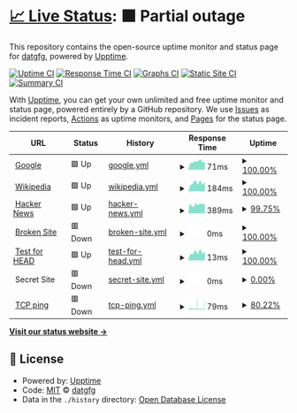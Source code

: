 # [📈 Live Status](https://datgfg.github.io/uptime): <!--live status--> **🟧 Partial outage**

This repository contains the open-source uptime monitor and status page for [datgfg](https://datgfg.github.io/uptime), powered by [Upptime](https://github.com/upptime/upptime).

[![Uptime CI](https://github.com/datgfg/uptime/workflows/Uptime%20CI/badge.svg)](https://github.com/datgfg/uptime/actions?query=workflow%3A%22Uptime+CI%22)
[![Response Time CI](https://github.com/datgfg/uptime/workflows/Response%20Time%20CI/badge.svg)](https://github.com/datgfg/uptime/actions?query=workflow%3A%22Response+Time+CI%22)
[![Graphs CI](https://github.com/datgfg/uptime/workflows/Graphs%20CI/badge.svg)](https://github.com/datgfg/uptime/actions?query=workflow%3A%22Graphs+CI%22)
[![Static Site CI](https://github.com/datgfg/uptime/workflows/Static%20Site%20CI/badge.svg)](https://github.com/datgfg/uptime/actions?query=workflow%3A%22Static+Site+CI%22)
[![Summary CI](https://github.com/datgfg/uptime/workflows/Summary%20CI/badge.svg)](https://github.com/datgfg/uptime/actions?query=workflow%3A%22Summary+CI%22)

With [Upptime](https://upptime.js.org), you can get your own unlimited and free uptime monitor and status page, powered entirely by a GitHub repository. We use [Issues](https://github.com/datgfg/uptime/issues) as incident reports, [Actions](https://github.com/datgfg/uptime/actions) as uptime monitors, and [Pages](https://datgfg.github.io/uptime) for the status page.

<!--start: status pages-->
<!-- This summary is generated by Upptime (https://github.com/upptime/upptime) -->
<!-- Do not edit this manually, your changes will be overwritten -->
<!-- prettier-ignore -->
| URL | Status | History | Response Time | Uptime |
| --- | ------ | ------- | ------------- | ------ |
| <img alt="" src="https://icons.duckduckgo.com/ip3/www.google.com.ico" height="13"> [Google](https://www.google.com) | 🟩 Up | [google.yml](https://github.com/datgfg/uptime/commits/HEAD/history/google.yml) | <details><summary><img alt="Response time graph" src="./graphs/google/response-time-week.png" height="20"> 71ms</summary><br><a href="https://datgfg.github.io/uptime/history/google"><img alt="Response time 92" src="https://img.shields.io/endpoint?url=https%3A%2F%2Fraw.githubusercontent.com%2Fdatgfg%2Fuptime%2FHEAD%2Fapi%2Fgoogle%2Fresponse-time.json"></a><br><a href="https://datgfg.github.io/uptime/history/google"><img alt="24-hour response time 67" src="https://img.shields.io/endpoint?url=https%3A%2F%2Fraw.githubusercontent.com%2Fdatgfg%2Fuptime%2FHEAD%2Fapi%2Fgoogle%2Fresponse-time-day.json"></a><br><a href="https://datgfg.github.io/uptime/history/google"><img alt="7-day response time 71" src="https://img.shields.io/endpoint?url=https%3A%2F%2Fraw.githubusercontent.com%2Fdatgfg%2Fuptime%2FHEAD%2Fapi%2Fgoogle%2Fresponse-time-week.json"></a><br><a href="https://datgfg.github.io/uptime/history/google"><img alt="30-day response time 109" src="https://img.shields.io/endpoint?url=https%3A%2F%2Fraw.githubusercontent.com%2Fdatgfg%2Fuptime%2FHEAD%2Fapi%2Fgoogle%2Fresponse-time-month.json"></a><br><a href="https://datgfg.github.io/uptime/history/google"><img alt="1-year response time 92" src="https://img.shields.io/endpoint?url=https%3A%2F%2Fraw.githubusercontent.com%2Fdatgfg%2Fuptime%2FHEAD%2Fapi%2Fgoogle%2Fresponse-time-year.json"></a></details> | <details><summary><a href="https://datgfg.github.io/uptime/history/google">100.00%</a></summary><a href="https://datgfg.github.io/uptime/history/google"><img alt="All-time uptime 100.00%" src="https://img.shields.io/endpoint?url=https%3A%2F%2Fraw.githubusercontent.com%2Fdatgfg%2Fuptime%2FHEAD%2Fapi%2Fgoogle%2Fuptime.json"></a><br><a href="https://datgfg.github.io/uptime/history/google"><img alt="24-hour uptime 100.00%" src="https://img.shields.io/endpoint?url=https%3A%2F%2Fraw.githubusercontent.com%2Fdatgfg%2Fuptime%2FHEAD%2Fapi%2Fgoogle%2Fuptime-day.json"></a><br><a href="https://datgfg.github.io/uptime/history/google"><img alt="7-day uptime 100.00%" src="https://img.shields.io/endpoint?url=https%3A%2F%2Fraw.githubusercontent.com%2Fdatgfg%2Fuptime%2FHEAD%2Fapi%2Fgoogle%2Fuptime-week.json"></a><br><a href="https://datgfg.github.io/uptime/history/google"><img alt="30-day uptime 100.00%" src="https://img.shields.io/endpoint?url=https%3A%2F%2Fraw.githubusercontent.com%2Fdatgfg%2Fuptime%2FHEAD%2Fapi%2Fgoogle%2Fuptime-month.json"></a><br><a href="https://datgfg.github.io/uptime/history/google"><img alt="1-year uptime 100.00%" src="https://img.shields.io/endpoint?url=https%3A%2F%2Fraw.githubusercontent.com%2Fdatgfg%2Fuptime%2FHEAD%2Fapi%2Fgoogle%2Fuptime-year.json"></a></details>
| <img alt="" src="https://icons.duckduckgo.com/ip3/en.wikipedia.org.ico" height="13"> [Wikipedia](https://en.wikipedia.org) | 🟩 Up | [wikipedia.yml](https://github.com/datgfg/uptime/commits/HEAD/history/wikipedia.yml) | <details><summary><img alt="Response time graph" src="./graphs/wikipedia/response-time-week.png" height="20"> 184ms</summary><br><a href="https://datgfg.github.io/uptime/history/wikipedia"><img alt="Response time 225" src="https://img.shields.io/endpoint?url=https%3A%2F%2Fraw.githubusercontent.com%2Fdatgfg%2Fuptime%2FHEAD%2Fapi%2Fwikipedia%2Fresponse-time.json"></a><br><a href="https://datgfg.github.io/uptime/history/wikipedia"><img alt="24-hour response time 213" src="https://img.shields.io/endpoint?url=https%3A%2F%2Fraw.githubusercontent.com%2Fdatgfg%2Fuptime%2FHEAD%2Fapi%2Fwikipedia%2Fresponse-time-day.json"></a><br><a href="https://datgfg.github.io/uptime/history/wikipedia"><img alt="7-day response time 184" src="https://img.shields.io/endpoint?url=https%3A%2F%2Fraw.githubusercontent.com%2Fdatgfg%2Fuptime%2FHEAD%2Fapi%2Fwikipedia%2Fresponse-time-week.json"></a><br><a href="https://datgfg.github.io/uptime/history/wikipedia"><img alt="30-day response time 185" src="https://img.shields.io/endpoint?url=https%3A%2F%2Fraw.githubusercontent.com%2Fdatgfg%2Fuptime%2FHEAD%2Fapi%2Fwikipedia%2Fresponse-time-month.json"></a><br><a href="https://datgfg.github.io/uptime/history/wikipedia"><img alt="1-year response time 216" src="https://img.shields.io/endpoint?url=https%3A%2F%2Fraw.githubusercontent.com%2Fdatgfg%2Fuptime%2FHEAD%2Fapi%2Fwikipedia%2Fresponse-time-year.json"></a></details> | <details><summary><a href="https://datgfg.github.io/uptime/history/wikipedia">100.00%</a></summary><a href="https://datgfg.github.io/uptime/history/wikipedia"><img alt="All-time uptime 100.00%" src="https://img.shields.io/endpoint?url=https%3A%2F%2Fraw.githubusercontent.com%2Fdatgfg%2Fuptime%2FHEAD%2Fapi%2Fwikipedia%2Fuptime.json"></a><br><a href="https://datgfg.github.io/uptime/history/wikipedia"><img alt="24-hour uptime 100.00%" src="https://img.shields.io/endpoint?url=https%3A%2F%2Fraw.githubusercontent.com%2Fdatgfg%2Fuptime%2FHEAD%2Fapi%2Fwikipedia%2Fuptime-day.json"></a><br><a href="https://datgfg.github.io/uptime/history/wikipedia"><img alt="7-day uptime 100.00%" src="https://img.shields.io/endpoint?url=https%3A%2F%2Fraw.githubusercontent.com%2Fdatgfg%2Fuptime%2FHEAD%2Fapi%2Fwikipedia%2Fuptime-week.json"></a><br><a href="https://datgfg.github.io/uptime/history/wikipedia"><img alt="30-day uptime 100.00%" src="https://img.shields.io/endpoint?url=https%3A%2F%2Fraw.githubusercontent.com%2Fdatgfg%2Fuptime%2FHEAD%2Fapi%2Fwikipedia%2Fuptime-month.json"></a><br><a href="https://datgfg.github.io/uptime/history/wikipedia"><img alt="1-year uptime 99.99%" src="https://img.shields.io/endpoint?url=https%3A%2F%2Fraw.githubusercontent.com%2Fdatgfg%2Fuptime%2FHEAD%2Fapi%2Fwikipedia%2Fuptime-year.json"></a></details>
| <img alt="" src="https://icons.duckduckgo.com/ip3/news.ycombinator.com.ico" height="13"> [Hacker News](https://news.ycombinator.com) | 🟩 Up | [hacker-news.yml](https://github.com/datgfg/uptime/commits/HEAD/history/hacker-news.yml) | <details><summary><img alt="Response time graph" src="./graphs/hacker-news/response-time-week.png" height="20"> 389ms</summary><br><a href="https://datgfg.github.io/uptime/history/hacker-news"><img alt="Response time 330" src="https://img.shields.io/endpoint?url=https%3A%2F%2Fraw.githubusercontent.com%2Fdatgfg%2Fuptime%2FHEAD%2Fapi%2Fhacker-news%2Fresponse-time.json"></a><br><a href="https://datgfg.github.io/uptime/history/hacker-news"><img alt="24-hour response time 403" src="https://img.shields.io/endpoint?url=https%3A%2F%2Fraw.githubusercontent.com%2Fdatgfg%2Fuptime%2FHEAD%2Fapi%2Fhacker-news%2Fresponse-time-day.json"></a><br><a href="https://datgfg.github.io/uptime/history/hacker-news"><img alt="7-day response time 389" src="https://img.shields.io/endpoint?url=https%3A%2F%2Fraw.githubusercontent.com%2Fdatgfg%2Fuptime%2FHEAD%2Fapi%2Fhacker-news%2Fresponse-time-week.json"></a><br><a href="https://datgfg.github.io/uptime/history/hacker-news"><img alt="30-day response time 347" src="https://img.shields.io/endpoint?url=https%3A%2F%2Fraw.githubusercontent.com%2Fdatgfg%2Fuptime%2FHEAD%2Fapi%2Fhacker-news%2Fresponse-time-month.json"></a><br><a href="https://datgfg.github.io/uptime/history/hacker-news"><img alt="1-year response time 318" src="https://img.shields.io/endpoint?url=https%3A%2F%2Fraw.githubusercontent.com%2Fdatgfg%2Fuptime%2FHEAD%2Fapi%2Fhacker-news%2Fresponse-time-year.json"></a></details> | <details><summary><a href="https://datgfg.github.io/uptime/history/hacker-news">99.75%</a></summary><a href="https://datgfg.github.io/uptime/history/hacker-news"><img alt="All-time uptime 99.93%" src="https://img.shields.io/endpoint?url=https%3A%2F%2Fraw.githubusercontent.com%2Fdatgfg%2Fuptime%2FHEAD%2Fapi%2Fhacker-news%2Fuptime.json"></a><br><a href="https://datgfg.github.io/uptime/history/hacker-news"><img alt="24-hour uptime 100.00%" src="https://img.shields.io/endpoint?url=https%3A%2F%2Fraw.githubusercontent.com%2Fdatgfg%2Fuptime%2FHEAD%2Fapi%2Fhacker-news%2Fuptime-day.json"></a><br><a href="https://datgfg.github.io/uptime/history/hacker-news"><img alt="7-day uptime 99.75%" src="https://img.shields.io/endpoint?url=https%3A%2F%2Fraw.githubusercontent.com%2Fdatgfg%2Fuptime%2FHEAD%2Fapi%2Fhacker-news%2Fuptime-week.json"></a><br><a href="https://datgfg.github.io/uptime/history/hacker-news"><img alt="30-day uptime 99.94%" src="https://img.shields.io/endpoint?url=https%3A%2F%2Fraw.githubusercontent.com%2Fdatgfg%2Fuptime%2FHEAD%2Fapi%2Fhacker-news%2Fuptime-month.json"></a><br><a href="https://datgfg.github.io/uptime/history/hacker-news"><img alt="1-year uptime 99.88%" src="https://img.shields.io/endpoint?url=https%3A%2F%2Fraw.githubusercontent.com%2Fdatgfg%2Fuptime%2FHEAD%2Fapi%2Fhacker-news%2Fuptime-year.json"></a></details>
| <img alt="" src="https://icons.duckduckgo.com/ip3/thissitedoesnotexist.com.ico" height="13"> [Broken Site](https://thissitedoesnotexist.com) | 🟥 Down | [broken-site.yml](https://github.com/datgfg/uptime/commits/HEAD/history/broken-site.yml) | <details><summary><img alt="Response time graph" src="./graphs/broken-site/response-time-week.png" height="20"> 0ms</summary><br><a href="https://datgfg.github.io/uptime/history/broken-site"><img alt="Response time 0" src="https://img.shields.io/endpoint?url=https%3A%2F%2Fraw.githubusercontent.com%2Fdatgfg%2Fuptime%2FHEAD%2Fapi%2Fbroken-site%2Fresponse-time.json"></a><br><a href="https://datgfg.github.io/uptime/history/broken-site"><img alt="24-hour response time 0" src="https://img.shields.io/endpoint?url=https%3A%2F%2Fraw.githubusercontent.com%2Fdatgfg%2Fuptime%2FHEAD%2Fapi%2Fbroken-site%2Fresponse-time-day.json"></a><br><a href="https://datgfg.github.io/uptime/history/broken-site"><img alt="7-day response time 0" src="https://img.shields.io/endpoint?url=https%3A%2F%2Fraw.githubusercontent.com%2Fdatgfg%2Fuptime%2FHEAD%2Fapi%2Fbroken-site%2Fresponse-time-week.json"></a><br><a href="https://datgfg.github.io/uptime/history/broken-site"><img alt="30-day response time 0" src="https://img.shields.io/endpoint?url=https%3A%2F%2Fraw.githubusercontent.com%2Fdatgfg%2Fuptime%2FHEAD%2Fapi%2Fbroken-site%2Fresponse-time-month.json"></a><br><a href="https://datgfg.github.io/uptime/history/broken-site"><img alt="1-year response time 0" src="https://img.shields.io/endpoint?url=https%3A%2F%2Fraw.githubusercontent.com%2Fdatgfg%2Fuptime%2FHEAD%2Fapi%2Fbroken-site%2Fresponse-time-year.json"></a></details> | <details><summary><a href="https://datgfg.github.io/uptime/history/broken-site">100.00%</a></summary><a href="https://datgfg.github.io/uptime/history/broken-site"><img alt="All-time uptime 100.00%" src="https://img.shields.io/endpoint?url=https%3A%2F%2Fraw.githubusercontent.com%2Fdatgfg%2Fuptime%2FHEAD%2Fapi%2Fbroken-site%2Fuptime.json"></a><br><a href="https://datgfg.github.io/uptime/history/broken-site"><img alt="24-hour uptime 100.00%" src="https://img.shields.io/endpoint?url=https%3A%2F%2Fraw.githubusercontent.com%2Fdatgfg%2Fuptime%2FHEAD%2Fapi%2Fbroken-site%2Fuptime-day.json"></a><br><a href="https://datgfg.github.io/uptime/history/broken-site"><img alt="7-day uptime 100.00%" src="https://img.shields.io/endpoint?url=https%3A%2F%2Fraw.githubusercontent.com%2Fdatgfg%2Fuptime%2FHEAD%2Fapi%2Fbroken-site%2Fuptime-week.json"></a><br><a href="https://datgfg.github.io/uptime/history/broken-site"><img alt="30-day uptime 100.00%" src="https://img.shields.io/endpoint?url=https%3A%2F%2Fraw.githubusercontent.com%2Fdatgfg%2Fuptime%2FHEAD%2Fapi%2Fbroken-site%2Fuptime-month.json"></a><br><a href="https://datgfg.github.io/uptime/history/broken-site"><img alt="1-year uptime 100.00%" src="https://img.shields.io/endpoint?url=https%3A%2F%2Fraw.githubusercontent.com%2Fdatgfg%2Fuptime%2FHEAD%2Fapi%2Fbroken-site%2Fuptime-year.json"></a></details>
| <img alt="" src="https://icons.duckduckgo.com/ip3/www.google.com.ico" height="13"> [Test for HEAD](https://www.google.com) | 🟩 Up | [test-for-head.yml](https://github.com/datgfg/uptime/commits/HEAD/history/test-for-head.yml) | <details><summary><img alt="Response time graph" src="./graphs/test-for-head/response-time-week.png" height="20"> 13ms</summary><br><a href="https://datgfg.github.io/uptime/history/test-for-head"><img alt="Response time 23" src="https://img.shields.io/endpoint?url=https%3A%2F%2Fraw.githubusercontent.com%2Fdatgfg%2Fuptime%2FHEAD%2Fapi%2Ftest-for-head%2Fresponse-time.json"></a><br><a href="https://datgfg.github.io/uptime/history/test-for-head"><img alt="24-hour response time 14" src="https://img.shields.io/endpoint?url=https%3A%2F%2Fraw.githubusercontent.com%2Fdatgfg%2Fuptime%2FHEAD%2Fapi%2Ftest-for-head%2Fresponse-time-day.json"></a><br><a href="https://datgfg.github.io/uptime/history/test-for-head"><img alt="7-day response time 13" src="https://img.shields.io/endpoint?url=https%3A%2F%2Fraw.githubusercontent.com%2Fdatgfg%2Fuptime%2FHEAD%2Fapi%2Ftest-for-head%2Fresponse-time-week.json"></a><br><a href="https://datgfg.github.io/uptime/history/test-for-head"><img alt="30-day response time 24" src="https://img.shields.io/endpoint?url=https%3A%2F%2Fraw.githubusercontent.com%2Fdatgfg%2Fuptime%2FHEAD%2Fapi%2Ftest-for-head%2Fresponse-time-month.json"></a><br><a href="https://datgfg.github.io/uptime/history/test-for-head"><img alt="1-year response time 21" src="https://img.shields.io/endpoint?url=https%3A%2F%2Fraw.githubusercontent.com%2Fdatgfg%2Fuptime%2FHEAD%2Fapi%2Ftest-for-head%2Fresponse-time-year.json"></a></details> | <details><summary><a href="https://datgfg.github.io/uptime/history/test-for-head">100.00%</a></summary><a href="https://datgfg.github.io/uptime/history/test-for-head"><img alt="All-time uptime 100.00%" src="https://img.shields.io/endpoint?url=https%3A%2F%2Fraw.githubusercontent.com%2Fdatgfg%2Fuptime%2FHEAD%2Fapi%2Ftest-for-head%2Fuptime.json"></a><br><a href="https://datgfg.github.io/uptime/history/test-for-head"><img alt="24-hour uptime 100.00%" src="https://img.shields.io/endpoint?url=https%3A%2F%2Fraw.githubusercontent.com%2Fdatgfg%2Fuptime%2FHEAD%2Fapi%2Ftest-for-head%2Fuptime-day.json"></a><br><a href="https://datgfg.github.io/uptime/history/test-for-head"><img alt="7-day uptime 100.00%" src="https://img.shields.io/endpoint?url=https%3A%2F%2Fraw.githubusercontent.com%2Fdatgfg%2Fuptime%2FHEAD%2Fapi%2Ftest-for-head%2Fuptime-week.json"></a><br><a href="https://datgfg.github.io/uptime/history/test-for-head"><img alt="30-day uptime 100.00%" src="https://img.shields.io/endpoint?url=https%3A%2F%2Fraw.githubusercontent.com%2Fdatgfg%2Fuptime%2FHEAD%2Fapi%2Ftest-for-head%2Fuptime-month.json"></a><br><a href="https://datgfg.github.io/uptime/history/test-for-head"><img alt="1-year uptime 100.00%" src="https://img.shields.io/endpoint?url=https%3A%2F%2Fraw.githubusercontent.com%2Fdatgfg%2Fuptime%2FHEAD%2Fapi%2Ftest-for-head%2Fuptime-year.json"></a></details>
| <img alt="" src="https://icons.duckduckgo.com/ip3/null.ico" height="13"> Secret Site | 🟥 Down | [secret-site.yml](https://github.com/datgfg/uptime/commits/HEAD/history/secret-site.yml) | <details><summary><img alt="Response time graph" src="./graphs/secret-site/response-time-week.png" height="20"> 0ms</summary><br><a href="https://datgfg.github.io/uptime/history/secret-site"><img alt="Response time 0" src="https://img.shields.io/endpoint?url=https%3A%2F%2Fraw.githubusercontent.com%2Fdatgfg%2Fuptime%2FHEAD%2Fapi%2Fsecret-site%2Fresponse-time.json"></a><br><a href="https://datgfg.github.io/uptime/history/secret-site"><img alt="24-hour response time 0" src="https://img.shields.io/endpoint?url=https%3A%2F%2Fraw.githubusercontent.com%2Fdatgfg%2Fuptime%2FHEAD%2Fapi%2Fsecret-site%2Fresponse-time-day.json"></a><br><a href="https://datgfg.github.io/uptime/history/secret-site"><img alt="7-day response time 0" src="https://img.shields.io/endpoint?url=https%3A%2F%2Fraw.githubusercontent.com%2Fdatgfg%2Fuptime%2FHEAD%2Fapi%2Fsecret-site%2Fresponse-time-week.json"></a><br><a href="https://datgfg.github.io/uptime/history/secret-site"><img alt="30-day response time 0" src="https://img.shields.io/endpoint?url=https%3A%2F%2Fraw.githubusercontent.com%2Fdatgfg%2Fuptime%2FHEAD%2Fapi%2Fsecret-site%2Fresponse-time-month.json"></a><br><a href="https://datgfg.github.io/uptime/history/secret-site"><img alt="1-year response time 0" src="https://img.shields.io/endpoint?url=https%3A%2F%2Fraw.githubusercontent.com%2Fdatgfg%2Fuptime%2FHEAD%2Fapi%2Fsecret-site%2Fresponse-time-year.json"></a></details> | <details><summary><a href="https://datgfg.github.io/uptime/history/secret-site">0.00%</a></summary><a href="https://datgfg.github.io/uptime/history/secret-site"><img alt="All-time uptime 24.40%" src="https://img.shields.io/endpoint?url=https%3A%2F%2Fraw.githubusercontent.com%2Fdatgfg%2Fuptime%2FHEAD%2Fapi%2Fsecret-site%2Fuptime.json"></a><br><a href="https://datgfg.github.io/uptime/history/secret-site"><img alt="24-hour uptime 0.00%" src="https://img.shields.io/endpoint?url=https%3A%2F%2Fraw.githubusercontent.com%2Fdatgfg%2Fuptime%2FHEAD%2Fapi%2Fsecret-site%2Fuptime-day.json"></a><br><a href="https://datgfg.github.io/uptime/history/secret-site"><img alt="7-day uptime 0.00%" src="https://img.shields.io/endpoint?url=https%3A%2F%2Fraw.githubusercontent.com%2Fdatgfg%2Fuptime%2FHEAD%2Fapi%2Fsecret-site%2Fuptime-week.json"></a><br><a href="https://datgfg.github.io/uptime/history/secret-site"><img alt="30-day uptime 0.00%" src="https://img.shields.io/endpoint?url=https%3A%2F%2Fraw.githubusercontent.com%2Fdatgfg%2Fuptime%2FHEAD%2Fapi%2Fsecret-site%2Fuptime-month.json"></a><br><a href="https://datgfg.github.io/uptime/history/secret-site"><img alt="1-year uptime 0.00%" src="https://img.shields.io/endpoint?url=https%3A%2F%2Fraw.githubusercontent.com%2Fdatgfg%2Fuptime%2FHEAD%2Fapi%2Fsecret-site%2Fuptime-year.json"></a></details>
| <img alt="" src="https://icons.duckduckgo.com/ip3/null.ico" height="13"> [TCP ping](1.1.1.1) | 🟥 Down | [tcp-ping.yml](https://github.com/datgfg/uptime/commits/HEAD/history/tcp-ping.yml) | <details><summary><img alt="Response time graph" src="./graphs/tcp-ping/response-time-week.png" height="20"> 79ms</summary><br><a href="https://datgfg.github.io/uptime/history/tcp-ping"><img alt="Response time 61" src="https://img.shields.io/endpoint?url=https%3A%2F%2Fraw.githubusercontent.com%2Fdatgfg%2Fuptime%2FHEAD%2Fapi%2Ftcp-ping%2Fresponse-time.json"></a><br><a href="https://datgfg.github.io/uptime/history/tcp-ping"><img alt="24-hour response time 127" src="https://img.shields.io/endpoint?url=https%3A%2F%2Fraw.githubusercontent.com%2Fdatgfg%2Fuptime%2FHEAD%2Fapi%2Ftcp-ping%2Fresponse-time-day.json"></a><br><a href="https://datgfg.github.io/uptime/history/tcp-ping"><img alt="7-day response time 79" src="https://img.shields.io/endpoint?url=https%3A%2F%2Fraw.githubusercontent.com%2Fdatgfg%2Fuptime%2FHEAD%2Fapi%2Ftcp-ping%2Fresponse-time-week.json"></a><br><a href="https://datgfg.github.io/uptime/history/tcp-ping"><img alt="30-day response time 63" src="https://img.shields.io/endpoint?url=https%3A%2F%2Fraw.githubusercontent.com%2Fdatgfg%2Fuptime%2FHEAD%2Fapi%2Ftcp-ping%2Fresponse-time-month.json"></a><br><a href="https://datgfg.github.io/uptime/history/tcp-ping"><img alt="1-year response time 62" src="https://img.shields.io/endpoint?url=https%3A%2F%2Fraw.githubusercontent.com%2Fdatgfg%2Fuptime%2FHEAD%2Fapi%2Ftcp-ping%2Fresponse-time-year.json"></a></details> | <details><summary><a href="https://datgfg.github.io/uptime/history/tcp-ping">80.22%</a></summary><a href="https://datgfg.github.io/uptime/history/tcp-ping"><img alt="All-time uptime 99.59%" src="https://img.shields.io/endpoint?url=https%3A%2F%2Fraw.githubusercontent.com%2Fdatgfg%2Fuptime%2FHEAD%2Fapi%2Ftcp-ping%2Fuptime.json"></a><br><a href="https://datgfg.github.io/uptime/history/tcp-ping"><img alt="24-hour uptime 59.51%" src="https://img.shields.io/endpoint?url=https%3A%2F%2Fraw.githubusercontent.com%2Fdatgfg%2Fuptime%2FHEAD%2Fapi%2Ftcp-ping%2Fuptime-day.json"></a><br><a href="https://datgfg.github.io/uptime/history/tcp-ping"><img alt="7-day uptime 80.22%" src="https://img.shields.io/endpoint?url=https%3A%2F%2Fraw.githubusercontent.com%2Fdatgfg%2Fuptime%2FHEAD%2Fapi%2Ftcp-ping%2Fuptime-week.json"></a><br><a href="https://datgfg.github.io/uptime/history/tcp-ping"><img alt="30-day uptime 91.40%" src="https://img.shields.io/endpoint?url=https%3A%2F%2Fraw.githubusercontent.com%2Fdatgfg%2Fuptime%2FHEAD%2Fapi%2Ftcp-ping%2Fuptime-month.json"></a><br><a href="https://datgfg.github.io/uptime/history/tcp-ping"><img alt="1-year uptime 99.28%" src="https://img.shields.io/endpoint?url=https%3A%2F%2Fraw.githubusercontent.com%2Fdatgfg%2Fuptime%2FHEAD%2Fapi%2Ftcp-ping%2Fuptime-year.json"></a></details>

<!--end: status pages-->

[**Visit our status website →**](https://datgfg.github.io/uptime)

## 📄 License

- Powered by: [Upptime](https://github.com/upptime/upptime)
- Code: [MIT](./LICENSE) © [datgfg](https://datgfg.github.io/uptime)
- Data in the `./history` directory: [Open Database License](https://opendatacommons.org/licenses/odbl/1-0/)
